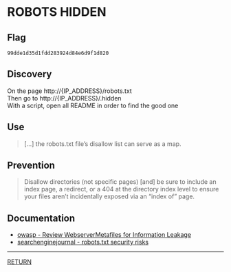 # ROBOTS HIDDEN

## Flag
```
99dde1d35d1fdd283924d84e6d9f1d820
```

## Discovery
On the page http://{IP_ADDRESS}/robots.txt \
Then go to http://{IP_ADDRESS}/.hidden \
With a script, open all README in order to find the good one

## Use
> \[...] the robots.txt file’s disallow list can serve as a map.

## Prevention
> Disallow directories (not specific pages) \[and] 
> be sure to include an index page, a redirect, or a 404 
> at the directory index level to ensure your files aren’t incidentally exposed via an “index of” page. 

## Documentation
- [owasp - Review WebserverMetafiles for Information Leakage](https://www.owasp.org/index.php/Review_Webserver_Metafiles_for_Information_Leakage_(OTG-INFO-003))
- [searchenginejournal - robots.txt security risks](https://www.searchenginejournal.com/robots-txt-security-risks/289719)

---

[RETURN](https://github.com/tillderoquefeuil/darkly#readme)